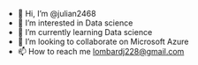 - 👋 Hi, I’m @julian2468
- 👀 I’m interested in Data science 
- 🌱 I’m currently learning Data science 
- 💞️ I’m looking to collaborate on Microsoft Azure 
- 📫 How to reach me lombardj228@gmail.com

<!---
julian2468/julian2468 is a ✨ special ✨ repository because its `README.md` (this file) appears on your GitHub profile.
You can click the Preview link to take a look at your changes.
--->
